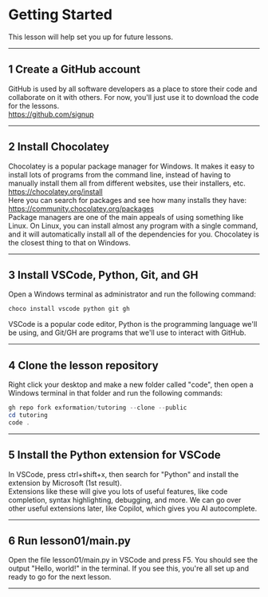 # Getting Started
This lesson will help set you up for future lessons. 
___
## 1 Create a GitHub account
GitHub is used by all software developers as a place to store their code and collaborate on it with others. For now, you'll just use it to download the code for the lessons.  
https://github.com/signup
___
## 2 Install Chocolatey
Chocolatey is a popular package manager for Windows. It makes it easy to install lots of programs from the command line, instead of having to manually install them all from different websites, use their installers, etc.    
https://chocolatey.org/install  
Here you can search for packages and see how many installs they have:  
https://community.chocolatey.org/packages  
Package managers are one of the main appeals of using something like Linux. On Linux, you can install almost any program with a single command, and it will automatically install all of the dependencies for you. Chocolatey is the closest thing to that on Windows.  
___

## 3 Install VSCode, Python, Git, and GH
Open a Windows terminal as administrator and run the following command:
```powershell
choco install vscode python git gh
```
VSCode is a popular code editor, Python is the programming language we'll be using, and Git/GH are programs that we'll use to interact with GitHub. 
___

## 4 Clone the lesson repository
Right click your desktop and make a new folder called "code", then open a Windows terminal in that folder and run the following commands:
```powershell
gh repo fork exformation/tutoring --clone --public
cd tutoring
code .
```
___

## 5 Install the Python extension for VSCode
In VSCode, press ctrl+shift+x, then search for "Python" and install the extension by Microsoft (1st result).  
Extensions like these will give you lots of useful features, like code completion, syntax highlighting, debugging, and more. We can go over other useful extensions later, like Copilot, which gives you AI autocomplete. 
___

## 6 Run lesson01/main.py
Open the file lesson01/main.py in VSCode and press F5. You should see the output "Hello, world!" in the terminal. If you see this, you're all set up and ready to go for the next lesson. 
___